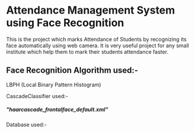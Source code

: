# Attendance Management System using Face Recognition

This is the project which marks Attendance of Students by recognizing its face automatically using web camera.
It is very useful project for any small institute which help them to mark their students attendance faster.
  

<h2>Face Recognition Algorithm used:- </h2>
 LBPH (Local Binary Pattern Histogram) 

CascadeClassifier used:-
<h5>"haarcascade_frontalface_default.xml" </h5>

Database used:-
